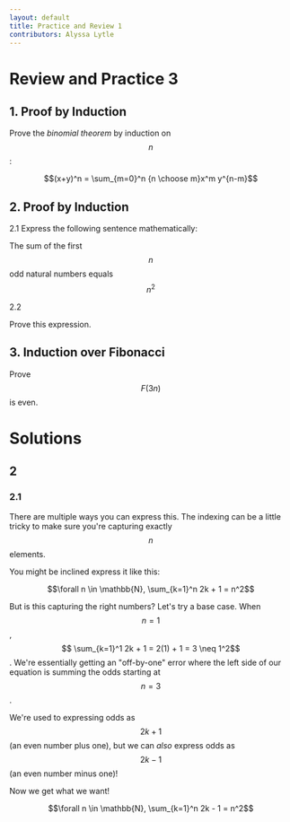 ```yaml
---
layout: default
title: Practice and Review 1
contributors: Alyssa Lytle
---
```


# Review and Practice 3



## 1. Proof by Induction

Prove the *binomial theorem* by induction on $$n$$: 

$$(x+y)^n = \sum_{m=0}^n {n \choose m}x^m y^{n-m}$$

## 2. Proof by Induction

2.1 Express the following sentence mathematically: 

The sum of the first $$n$$ odd natural numbers equals $$n^2$$

2.2

Prove this expression.

## 3. Induction over Fibonacci

Prove $$F(3n)$$ is even.

# Solutions

## 2

### 2.1 

There are multiple ways you can express this. The indexing can be a little tricky to make sure you're capturing exactly $$n$$ elements.

You might be inclined express it like this: 

$$\forall n \in \mathbb{N}, \sum_{k=1}^n 2k + 1 = n^2$$

But is this capturing the right numbers? Let's try a base case. When $$n = 1$$, $$ \sum_{k=1}^1 2k + 1 = 2(1) + 1 = 3 \neq 1^2$$. We're essentially getting an "off-by-one" error where the left side of our equation is summing the odds starting at $$n=3$$. 

We're used to expressing odds as $$2k+1$$ (an even number plus one), but we can *also* express odds as $$2k-1$$ (an even number minus one)!

Now we get what we want!

$$\forall n \in \mathbb{N}, \sum_{k=1}^n 2k - 1 = n^2$$